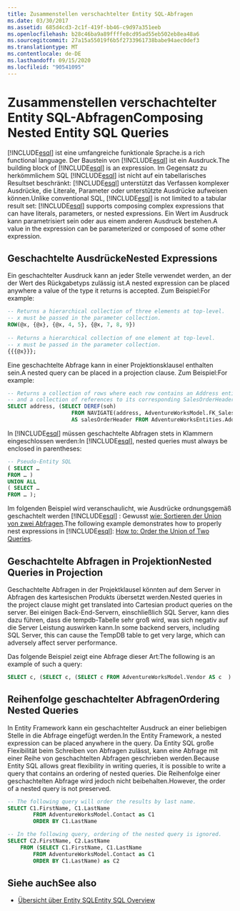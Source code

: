 ```yaml
---
title: Zusammenstellen verschachtelter Entity SQL-Abfragen
ms.date: 03/30/2017
ms.assetid: 685d4cd3-2c1f-419f-bb46-c9d97a351eeb
ms.openlocfilehash: b28c46ba9a89ffffe8cd95ad55eb502eb8ea48a6
ms.sourcegitcommit: 27a15a55019f6b5f2733961738babe94aec0def3
ms.translationtype: MT
ms.contentlocale: de-DE
ms.lasthandoff: 09/15/2020
ms.locfileid: "90541095"
---
```

# <a name="composing-nested-entity-sql-queries"></a><span data-ttu-id="84364-102">Zusammenstellen verschachtelter Entity SQL-Abfragen</span><span class="sxs-lookup"><span data-stu-id="84364-102">Composing Nested Entity SQL Queries</span></span>
[!INCLUDE[esql](../../../../../../includes/esql-md.md)] <span data-ttu-id="84364-103">ist eine umfangreiche funktionale Sprache.</span><span class="sxs-lookup"><span data-stu-id="84364-103">is a rich functional language.</span></span> <span data-ttu-id="84364-104">Der Baustein von [!INCLUDE[esql](../../../../../../includes/esql-md.md)] ist ein Ausdruck.</span><span class="sxs-lookup"><span data-stu-id="84364-104">The building block of [!INCLUDE[esql](../../../../../../includes/esql-md.md)] is an expression.</span></span> <span data-ttu-id="84364-105">Im Gegensatz zu herkömmlichem SQL [!INCLUDE[esql](../../../../../../includes/esql-md.md)] ist nicht auf ein tabellarisches Resultset beschränkt: [!INCLUDE[esql](../../../../../../includes/esql-md.md)] unterstützt das Verfassen komplexer Ausdrücke, die Literale, Parameter oder unterstützte Ausdrücke aufweisen können.</span><span class="sxs-lookup"><span data-stu-id="84364-105">Unlike conventional SQL, [!INCLUDE[esql](../../../../../../includes/esql-md.md)] is not limited to a tabular result set: [!INCLUDE[esql](../../../../../../includes/esql-md.md)] supports composing complex expressions that can have literals, parameters, or nested expressions.</span></span> <span data-ttu-id="84364-106">Ein Wert im Ausdruck kann parametrisiert sein oder aus einem anderen Ausdruck bestehen.</span><span class="sxs-lookup"><span data-stu-id="84364-106">A value in the expression can be parameterized or composed of some other expression.</span></span>  
  
## <a name="nested-expressions"></a><span data-ttu-id="84364-107">Geschachtelte Ausdrücke</span><span class="sxs-lookup"><span data-stu-id="84364-107">Nested Expressions</span></span>  
 <span data-ttu-id="84364-108">Ein geschachtelter Ausdruck kann an jeder Stelle verwendet werden, an der der Wert des Rückgabetyps zulässig ist.</span><span class="sxs-lookup"><span data-stu-id="84364-108">A nested expression can be placed anywhere a value of the type it returns is accepted.</span></span> <span data-ttu-id="84364-109">Zum Beispiel:</span><span class="sxs-lookup"><span data-stu-id="84364-109">For example:</span></span>  
  
```sql  
-- Returns a hierarchical collection of three elements at top-level.
-- x must be passed in the parameter collection.  
ROW(@x, {@x}, {@x, 4, 5}, {@x, 7, 8, 9})  
  
-- Returns a hierarchical collection of one element at top-level.  
-- x must be passed in the parameter collection.  
{{{@x}}};  
```  
  
 <span data-ttu-id="84364-110">Eine geschachtelte Abfrage kann in einer Projektionsklausel enthalten sein.</span><span class="sxs-lookup"><span data-stu-id="84364-110">A nested query can be placed in a projection clause.</span></span> <span data-ttu-id="84364-111">Zum Beispiel:</span><span class="sxs-lookup"><span data-stu-id="84364-111">For example:</span></span>  
  
```sql  
-- Returns a collection of rows where each row contains an Address entity.  
-- and a collection of references to its corresponding SalesOrderHeader entities.  
SELECT address, (SELECT DEREF(soh)
                    FROM NAVIGATE(address, AdventureWorksModel.FK_SalesOrderHeader_Address_BillToAddressID) AS soh)
                    AS salesOrderHeader FROM AdventureWorksEntities.Address AS address  
```  
  
 <span data-ttu-id="84364-112">In [!INCLUDE[esql](../../../../../../includes/esql-md.md)] müssen geschachtelte Abfragen stets in Klammern eingeschlossen werden:</span><span class="sxs-lookup"><span data-stu-id="84364-112">In [!INCLUDE[esql](../../../../../../includes/esql-md.md)], nested queries must always be enclosed in parentheses:</span></span>  
  
```sql  
-- Pseudo-Entity SQL  
( SELECT …  
FROM … )  
UNION ALL  
( SELECT …  
FROM … );  
```  
  
 <span data-ttu-id="84364-113">Im folgenden Beispiel wird veranschaulicht, wie Ausdrücke ordnungsgemäß geschachtelt werden [!INCLUDE[esql](../../../../../../includes/esql-md.md)] : Gewusst [wie: Sortieren der Union von zwei Abfragen](/previous-versions/dotnet/netframework-4.0/bb896299(v=vs.100)).</span><span class="sxs-lookup"><span data-stu-id="84364-113">The following example demonstrates how to properly nest expressions in [!INCLUDE[esql](../../../../../../includes/esql-md.md)]: [How to: Order the Union of Two Queries](/previous-versions/dotnet/netframework-4.0/bb896299(v=vs.100)).</span></span>  
  
## <a name="nested-queries-in-projection"></a><span data-ttu-id="84364-114">Geschachtelte Abfragen in Projektion</span><span class="sxs-lookup"><span data-stu-id="84364-114">Nested Queries in Projection</span></span>  
 <span data-ttu-id="84364-115">Geschachtelte Abfragen in der Projektklausel könnten auf dem Server in Abfragen des kartesischen Produkts übersetzt werden.</span><span class="sxs-lookup"><span data-stu-id="84364-115">Nested queries in the project clause might get translated into Cartesian product queries on the server.</span></span> <span data-ttu-id="84364-116">Bei einigen Back-End-Servern, einschließlich SQL Server, kann dies dazu führen, dass die tempdb-Tabelle sehr groß wird, was sich negativ auf die Server Leistung auswirken kann.</span><span class="sxs-lookup"><span data-stu-id="84364-116">In some backend servers, including SQL Server, this can cause the TempDB table to get very large, which can adversely affect server performance.</span></span>  
  
 <span data-ttu-id="84364-117">Das folgende Beispiel zeigt eine Abfrage dieser Art:</span><span class="sxs-lookup"><span data-stu-id="84364-117">The following is an example of such a query:</span></span>  
  
```sql  
SELECT c, (SELECT c, (SELECT c FROM AdventureWorksModel.Vendor AS c  ) As Inner2 FROM AdventureWorksModel.JobCandidate AS c  ) As Inner1 FROM AdventureWorksModel.EmployeeDepartmentHistory AS c  
```  
  
## <a name="ordering-nested-queries"></a><span data-ttu-id="84364-118">Reihenfolge geschachtelter Abfragen</span><span class="sxs-lookup"><span data-stu-id="84364-118">Ordering Nested Queries</span></span>  
 <span data-ttu-id="84364-119">In Entity Framework kann ein geschachtelter Ausdruck an einer beliebigen Stelle in die Abfrage eingefügt werden.</span><span class="sxs-lookup"><span data-stu-id="84364-119">In the Entity Framework, a nested expression can be placed anywhere in the query.</span></span> <span data-ttu-id="84364-120">Da Entity SQL große Flexibilität beim Schreiben von Abfragen zulässt, kann eine Abfrage mit einer Reihe von geschachtelten Abfragen geschrieben werden.</span><span class="sxs-lookup"><span data-stu-id="84364-120">Because Entity SQL allows great flexibility in writing queries, it is possible to write a query that contains an ordering of nested queries.</span></span> <span data-ttu-id="84364-121">Die Reihenfolge einer geschachtelten Abfrage wird jedoch nicht beibehalten.</span><span class="sxs-lookup"><span data-stu-id="84364-121">However, the order of a nested query is not preserved.</span></span>  
  
```sql  
-- The following query will order the results by last name.  
SELECT C1.FirstName, C1.LastName  
        FROM AdventureWorksModel.Contact as C1  
        ORDER BY C1.LastName  
```  
  
```sql  
-- In the following query, ordering of the nested query is ignored.  
SELECT C2.FirstName, C2.LastName  
    FROM (SELECT C1.FirstName, C1.LastName  
        FROM AdventureWorksModel.Contact as C1  
        ORDER BY C1.LastName) as C2  
```  
  
## <a name="see-also"></a><span data-ttu-id="84364-122">Siehe auch</span><span class="sxs-lookup"><span data-stu-id="84364-122">See also</span></span>

- [<span data-ttu-id="84364-123">Übersicht über Entity SQL</span><span class="sxs-lookup"><span data-stu-id="84364-123">Entity SQL Overview</span></span>](entity-sql-overview.md)
